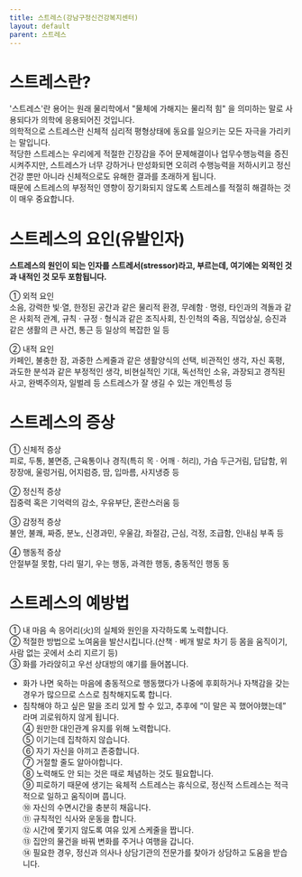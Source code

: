 ```yaml
---
title: 스트레스(강남구정신건강복지센터)
layout: default
parent: 스트레스
---
```


# 스트레스란?
'스트레스'란 용어는 원래 물리학에서 "물체에 가해지는 물리적 힘" 을 의미하는 말로 사용되다가 의학에 응용되어진 것입니다.  
의학적으로 스트레스란 신체적 심리적 평형상태에 동요를 일으키는 모든 자극을 가리키는 말입니다.  
적당한 스트레스는 우리에게 적절한 긴장감을 주어 문제해결이나 업무수행능력을 증진시켜주지만, 스트레스가 너무 강하거나 만성화되면 오히려 수행능력을 저하시키고 정신건강 뿐만 아니라 신체적으로도 유해한 결과를 초래하게 됩니다.  
때문에 스트레스의 부정적인 영향이 장기화되지 않도록 스트레스를 적절히 해결하는 것이 매우 중요합니다.

# 스트레스의 요인(유발인자)
**스트레스의 원인이 되는 인자를 스트레서(stressor)라고, 부르는데, 여기에는 외적인 것과 내적인 것 모두 포함됩니다.**

① 외적 요인  
소음, 강력한 빛·열, 한정된 공간과 같은 물리적 환경, 무례함 · 명령, 타인과의 격돌과 같은 사회적 관계, 규칙 · 규정 · 형식과 같은 조직사회, 친·인척의 죽음, 직업상실, 승진과 같은 생활의 큰 사건, 통근 등 일상의 복잡한 일 등  

② 내적 요인  
카페인, 불충한 잠, 과중한 스케줄과 같은 생활양식의 선택, 비관적인 생각, 자신 혹평, 과도한 분석과 같은 부정적인 생각, 비현실적인 기대, 독선적인 소유, 과장되고 경직된 사고, 완벽주의자, 일벌레 등 스트레스가 잘 생길 수 있는 개인특성 등

# 스트레스의 증상
① 신체적 증상  
피로, 두통, 불면증, 근육통이나 경직(특히 목 · 어깨 · 허리), 가슴 두근거림, 답답함, 위장장애, 울렁거림, 어지럼증, 땀, 입마름, 사지냉증 등

② 정신적 증상  
집중력 혹은 기억력의 감소, 우유부단, 혼란스러움 등

③ 감정적 증상  
불안, 불쾌, 짜증, 분노, 신경과민, 우울감, 좌절감, 근심, 걱정, 조급함, 인내심 부족 등

④ 행동적 증상  
안절부절 못함, 다리 떨기, 우는 행동, 과격한 행동, 충동적인 행동 동

# 스트레스의 예방법
① 내 마음 속 응어리(火)의 실체와 원인을 자각하도록 노력합니다.  
② 적절한 방법으로 노여움을 발산시킵니다.(산책ㆍ베개 발로 차기 등 몸을 움직이기, 사람 없는 곳에서 소리 지르기 등)  
③ 화를 가라앉히고 우선 상대방의 얘기를 들어봅니다.
- 화가 나면 욱하는 마음에 충동적으로 행동했다가 나중에 후회하거나 자책감을 갖는 경우가 많으므로 스스로 침착해지도록 합니다.
- 침착해야 하고 싶은 말을 조리 있게 할 수 있고, 추후에 “이 말은 꼭 했어야했는데” 라며 괴로워하지 않게 됩니다.  
④ 원만한 대인관계 유지를 위해 노력합니다.  
⑤ 이기는데 집착하지 않습니다.  
⑥ 자기 자신을 아끼고 존중합니다.  
⑦ 거절할 줄도 알아야합니다.  
⑧ 노력해도 안 되는 것은 때로 체념하는 것도 필요합니다.  
⑨ 피로하기 때문에 생기는 육체적 스트레스는 휴식으로, 정신적 스트레스는 적극적으로  일하고 움직이며 풉니다.  
⑩ 자신의 수면시간을 충분히 채웁니다.  
⑪ 규칙적인 식사와 운동을 합니다.  
⑫ 시간에 쫓기지 않도록 여유 있게 스케줄을 짭니다.  
⑬ 집안의 물건을 바꿔 변화를 주거나 여행을 갑니다.  
⑭ 필요한 경우, 정신과 의사나 상담기관의 전문가를 찾아가 상담하고 도움을 받습니다.
